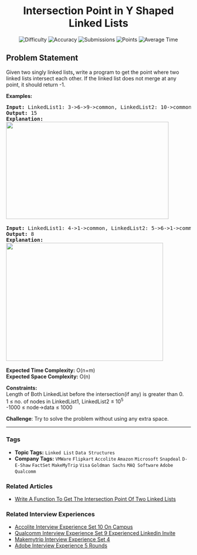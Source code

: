 <h1 align="center">Intersection Point in Y Shaped Linked Lists</h1>

<p align="center">
  <img alt="Difficulty" title="Difficulty" src="https://custom-icon-badges.demolab.com/badge/Difficulty: Medium-1F222E?style=for-the-badge&logoColor=white&logo=fire"/>
  <img alt="Accuracy" title="Accuracy" src="https://custom-icon-badges.demolab.com/badge/Accuracy: 55.77%25-1F222E?style=for-the-badge&logoColor=white&logo=target"/>
  <img alt="Submissions" title="Submissions" src="https://custom-icon-badges.demolab.com/badge/Submissions: 29K+-1F222E?style=for-the-badge&logoColor=white&logo=repo"/>
  <img alt="Points" title="Points" src="https://custom-icon-badges.demolab.com/badge/Points: 4-1F222E?style=for-the-badge&logoColor=white&logo=award"/>
  <img alt="Average Time" title="Average Time" src="https://custom-icon-badges.demolab.com/badge/Average%20Time: N/A-1F222E?style=for-the-badge&logoColor=white&logo=clock"/>
</p>

## Problem Statement

Given two singly linked lists<b>, </b>write a program to get the point where two linked lists intersect each other. If the linked list does not merge at any point, it should return -1.

<b>Examples:</b>

<pre><b>Input: </b>LinkedList1: 3->6->9->common, LinkedList2: 10->common, common: 15->30->NULL
<b>Output: </b>15
<b>Explanation:
</b><img src="https://media.geeksforgeeks.org/img-practice/prod/addEditProblem/713544/Web/Other/blobid1_1723204650.png" alt="" title="" width="443" height="265"/> </pre>

<pre><b>Input: </b>LinkedList1: 4->1->common, LinkedList2: 5->6->1->common, common: 8->4->5->NULL
<b>Output: </b>8
<b>Explanation: </b>
<b><img src="https://media.geeksforgeeks.org/img-practice/prod/addEditProblem/713544/Web/Other/blobid2_1723204735.png" alt="" title="" width="428" height="322"/>  </b></pre>

<b>Expected Time Complexity:</b> O(n+m)<br><b>Expected Space </b><b>Complexity</b><b>:</b> O(n)

<b>Constraints:<br></b>Length of Both LinkedList before the intersection(if any) is greater than 0.<br>1 ≤ no. of nodes in LinkedList1, LinkedList2 ≤ 10<sup>5</sup><br>-1000 ≤ node->data ≤ 1000

<b>Challenge</b>: Try to solve the problem without using any extra space.


<hr>

### Tags
- **Topic Tags:** `Linked List` `Data Structures`
- **Company Tags:** `VMWare` `Flipkart` `Accolite` `Amazon` `Microsoft` `Snapdeal` `D-E-Shaw` `FactSet` `MakeMyTrip` `Visa` `Goldman Sachs` `MAQ Software` `Adobe` `Qualcomm`

### Related Articles
- [Write A Function To Get The Intersection Point Of Two Linked Lists](https://www.geeksforgeeks.org/write-a-function-to-get-the-intersection-point-of-two-linked-lists/)

### Related Interview Experiences
- [Accolite Interview Experience Set 10 On Campus](https://www.geeksforgeeks.org/accolite-interview-experience-set-10-on-campus/)
- [Qualcomm Interview Experience Set 9 Experienced Linkedin Invite](https://www.geeksforgeeks.org/qualcomm-interview-experience-set-9-experienced-linkedin-invite/)
- [Makemytrip Interview Experience Set 4](https://www.geeksforgeeks.org/makemytrip-interview-experience-set-4/)
- [Adobe Interview Experience 5 Rounds](https://www.geeksforgeeks.org/adobe-interview-experience-5-rounds/)

